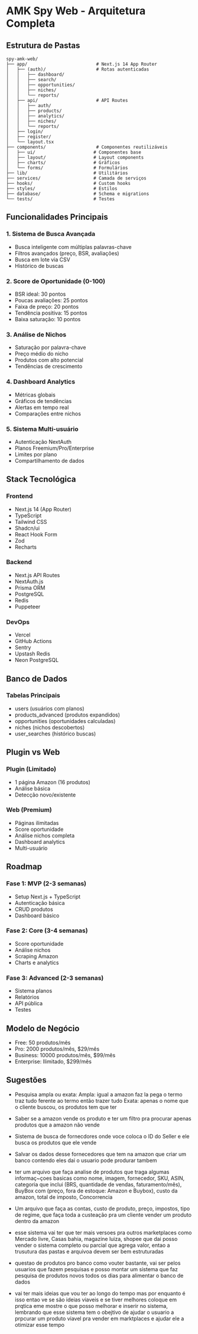 # AMK Spy Web - Arquitetura Completa

## Estrutura de Pastas

```
spy-amk-web/
├── app/                          # Next.js 14 App Router
│   ├── (auth)/                   # Rotas autenticadas
│   │   ├── dashboard/
│   │   ├── search/
│   │   ├── opportunities/
│   │   ├── niches/
│   │   └── reports/
│   ├── api/                      # API Routes
│   │   ├── auth/
│   │   ├── products/
│   │   ├── analytics/
│   │   ├── niches/
│   │   └── reports/
│   ├── login/
│   ├── register/
│   └── layout.tsx
├── components/                   # Componentes reutilizáveis
│   ├── ui/                      # Componentes base
│   ├── layout/                  # Layout components
│   ├── charts/                  # Gráficos
│   └── forms/                   # Formulários
├── lib/                         # Utilitários
├── services/                    # Camada de serviços
├── hooks/                       # Custom hooks
├── styles/                      # Estilos
├── database/                    # Schema e migrations
└── tests/                       # Testes
```

## Funcionalidades Principais

### 1. Sistema de Busca Avançada
- Busca inteligente com múltiplas palavras-chave
- Filtros avançados (preço, BSR, avaliações)
- Busca em lote via CSV
- Histórico de buscas

### 2. Score de Oportunidade (0-100)
- BSR ideal: 30 pontos
- Poucas avaliações: 25 pontos  
- Faixa de preço: 20 pontos
- Tendência positiva: 15 pontos
- Baixa saturação: 10 pontos

### 3. Análise de Nichos
- Saturação por palavra-chave
- Preço médio do nicho
- Produtos com alto potencial
- Tendências de crescimento

### 4. Dashboard Analytics
- Métricas globais
- Gráficos de tendências
- Alertas em tempo real
- Comparações entre nichos

### 5. Sistema Multi-usuário
- Autenticação NextAuth
- Planos Freemium/Pro/Enterprise
- Limites por plano
- Compartilhamento de dados

## Stack Tecnológica

### Frontend
- Next.js 14 (App Router)
- TypeScript
- Tailwind CSS
- Shadcn/ui
- React Hook Form
- Zod
- Recharts

### Backend
- Next.js API Routes
- NextAuth.js
- Prisma ORM
- PostgreSQL
- Redis
- Puppeteer

### DevOps
- Vercel
- GitHub Actions
- Sentry
- Upstash Redis
- Neon PostgreSQL

## Banco de Dados

### Tabelas Principais
- users (usuários com planos)
- products_advanced (produtos expandidos)
- opportunities (oportunidades calculadas)
- niches (nichos descobertos)
- user_searches (histórico buscas)

## Plugin vs Web

### Plugin (Limitado)
- 1 página Amazon (16 produtos)
- Análise básica
- Detecção novo/existente

### Web (Premium)
- Páginas ilimitadas
- Score oportunidade
- Análise nichos completa
- Dashboard analytics
- Multi-usuário

## Roadmap

### Fase 1: MVP (2-3 semanas)
- Setup Next.js + TypeScript
- Autenticação básica
- CRUD produtos
- Dashboard básico

### Fase 2: Core (3-4 semanas)
- Score oportunidade
- Análise nichos
- Scraping Amazon
- Charts e analytics

### Fase 3: Advanced (2-3 semanas)
- Sistema planos
- Relatórios
- API pública
- Testes

## Modelo de Negócio

- Free: 50 produtos/mês
- Pro: 2000 produtos/mês, $29/mês
- Business: 10000 produtos/mês, $99/mês
- Enterprise: Ilimitado, $299/mês

## Sugestões 

- Pesquisa ampla ou exata:
Ampla: igual a amazon faz la pega o termo  traz tudo ferente ao termo então trazer tudo 
Exata: apenas o nome que o cliente buscou, os produtos tem que ter
- Saber se a amazon vende os produto e ter um filtro pra procurar apenas produtos que a amazon não vende
- Sistema de busca de fornecdores onde voce coloca o ID do Seller e ele busca os produtos que ele vende
- Salvar os dados desse fornecedores que tem na amazon que criar um banco contendo eles dai o usuario pode produrar tambem
- ter um arquivo que faça analise de produtos que traga algumas informaç~çoes basicas como nome, imagem, fornecedor, SKU, ASIN, categoria que inclui (BRS, quantidade de vendas, faturamento/mês), BuyBox com (preço, fora de estoque: Amazon e Buybox), custo da amazon, total de imposto, Concorrencia
- Um arquivo que faça as contas, custo de produto, preço, impostos, tipo de regime, que faça toda a custeação pra um cliente vender um produto dentro da amazon 

- esse sistema vai ter que ter mais versoes pra outros marketplaces como Mercado livre, Casas bahia, magazine luiza, shopee que dai posso vender o sistema completo ou parcial que agrega valor, entao a trusutura das pastas e arquivoa devem ser bem estruturadas

- questao de produtos pro banco como vouter bastante, vai ser pelos usuarios que fazem pesquisas e posso montar um sistema que faz pesquisa de produtos novos todos os dias para alimentar o banco de dados

- vai ter mais ideias que vou ter ao longo do tempo mas por enquanto é isso entao ve se são ideias viaveis e se tiver melhores coloque em prqtica eme mostre o que posso melhorar e inserir no sistema, lembrando que esse sistema tem o obejtivo de ajudar o usuario a prpcurar um produto viavel pra vender em marktplaces e ajudar ele a otimizar esse tempo